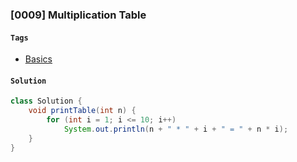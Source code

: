 ### [0009] Multiplication Table

#### `Tags`
- [Basics](../01-basics.md)

#### `Solution`
```java
class Solution {
    void printTable(int n) {
        for (int i = 1; i <= 10; i++)
            System.out.println(n + " * " + i + " = " + n * i);
    }
}
```
